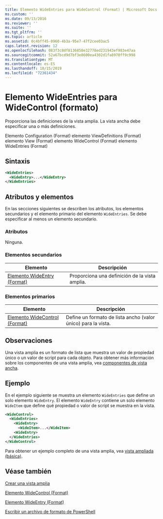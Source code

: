 ```yaml
---
title: Elemento WideEntries para WideControl (Format) | Microsoft Docs
ms.custom: ''
ms.date: 09/13/2016
ms.reviewer: ''
ms.suite: ''
ms.tgt_pltfrm: ''
ms.topic: article
ms.assetid: 0c4bff45-0960-4b3a-95e7-47f2cee03ac5
caps.latest.revision: 12
ms.openlocfilehash: 083f3c8df8136858e32778ed231943ef983e47aa
ms.sourcegitcommit: 52a67bcd9d7bf3e8600ea4302d1fa8970ff9c998
ms.translationtype: MT
ms.contentlocale: es-ES
ms.lasthandoff: 10/15/2019
ms.locfileid: "72361434"
---
```

# <a name="wideentries-element-for-widecontrol-format"></a>Elemento WideEntries para WideControl (formato)

Proporciona las definiciones de la vista amplia. La vista ancha debe especificar una o más definiciones.

Elemento Configuration (Format) elemento ViewDefinitions (Format) elemento View (Format) elemento WideControl (Format) elemento WideEntries (Format)

## <a name="syntax"></a>Sintaxis

```xml
<WideEntries>
  <WideEntry>...</WideEntry>
</WideEntries>

```

## <a name="attributes-and-elements"></a>Atributos y elementos

En las secciones siguientes se describen los atributos, los elementos secundarios y el elemento primario del elemento `WideEntries`. Se debe especificar al menos un elemento secundario.

### <a name="attributes"></a>Atributos

Ninguna.

### <a name="child-elements"></a>Elementos secundarios

|Elemento|Descripción|
|-------------|-----------------|
|[Elemento WideEntry (Format)](./wideentry-element-for-widecontrol-format.md)|Proporciona una definición de la vista amplia.|

### <a name="parent-elements"></a>Elementos primarios

|Elemento|Descripción|
|-------------|-----------------|
|[Elemento WideControl (Format)](./widecontrol-element-format.md)|Define un formato de lista ancho (valor único) para la vista.|

## <a name="remarks"></a>Observaciones

Una vista amplia es un formato de lista que muestra un valor de propiedad único o un valor de script para cada objeto. Para obtener más información sobre los componentes de una vista amplia, vea [componentes de vista ancha](./creating-a-wide-view.md).

## <a name="example"></a>Ejemplo

En el ejemplo siguiente se muestra un elemento `WideEntries` que define un solo elemento `WideEntry`. El elemento `WideEntry` contiene un solo elemento `WideItem` que define qué propiedad o valor de script se muestra en la vista.

```xml
<WideControl>
  <WideEntries>
    <WideEntry>
      <WideItem>...</WideItem>
    <WideEntry>
  </WideEntries>
</WideControl>
```

Para obtener un ejemplo completo de una vista amplia, vea [vista ampliada (básica)](./wide-view-basic.md).

## <a name="see-also"></a>Véase también

[Crear una vista amplia](./creating-a-wide-view.md)

[Elemento WideControl (Format)](./widecontrol-element-format.md)

[Elemento WideEntry (Format)](./wideentry-element-for-widecontrol-format.md)

[Escribir un archivo de formato de PowerShell](./writing-a-powershell-formatting-file.md)
